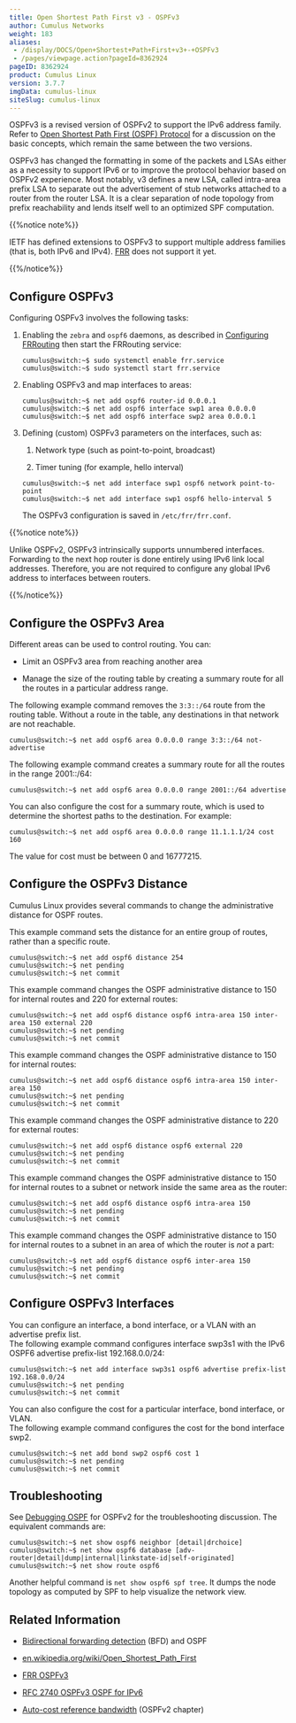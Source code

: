 ```yaml
---
title: Open Shortest Path First v3 - OSPFv3
author: Cumulus Networks
weight: 183
aliases:
 - /display/DOCS/Open+Shortest+Path+First+v3+-+OSPFv3
 - /pages/viewpage.action?pageId=8362924
pageID: 8362924
product: Cumulus Linux
version: 3.7.7
imgData: cumulus-linux
siteSlug: cumulus-linux
---
```

OSPFv3 is a revised version of OSPFv2 to support the IPv6 address
family. Refer to [Open Shortest Path First (OSPF)
Protocol](/cumulus-linux/Layer_3/Open_Shortest_Path_First_-_OSPF) for a
discussion on the basic concepts, which remain the same between the two
versions.

OSPFv3 has changed the formatting in some of the packets and LSAs either
as a necessity to support IPv6 or to improve the protocol behavior based
on OSPFv2 experience. Most notably, v3 defines a new LSA, called
intra-area prefix LSA to separate out the advertisement of stub networks
attached to a router from the router LSA. It is a clear separation of
node topology from prefix reachability and lends itself well to an
optimized SPF computation.

{{%notice note%}}

IETF has defined extensions to OSPFv3 to support multiple address
families (that is, both IPv6 and IPv4).
[FRR](/cumulus-linux/Layer_3/FRRouting_Overview/) does not support it
yet.

{{%/notice%}}

## <span>Configure OSPFv3</span>

Configuring OSPFv3 involves the following tasks:

1.  Enabling the `zebra` and `ospf6` daemons, as described in
    [Configuring
    FRRouting](/cumulus-linux/Layer_3/Configuring_FRRouting/) then start
    the FRRouting service:
    
        cumulus@switch:~$ sudo systemctl enable frr.service
        cumulus@switch:~$ sudo systemctl start frr.service

2.  Enabling OSPFv3 and map interfaces to areas:
    
        cumulus@switch:~$ net add ospf6 router-id 0.0.0.1
        cumulus@switch:~$ net add ospf6 interface swp1 area 0.0.0.0
        cumulus@switch:~$ net add ospf6 interface swp2 area 0.0.0.1

3.  Defining (custom) OSPFv3 parameters on the interfaces, such as:
    
    1.  Network type (such as point-to-point, broadcast)
    
    2.  Timer tuning (for example, hello interval)
    
    <!-- end list -->
    
        cumulus@switch:~$ net add interface swp1 ospf6 network point-to-point
        cumulus@switch:~$ net add interface swp1 ospf6 hello-interval 5
    
    The OSPFv3 configuration is saved in `/etc/frr/frr.conf`.

{{%notice note%}}

Unlike OSPFv2, OSPFv3 intrinsically supports unnumbered interfaces.
Forwarding to the next hop router is done entirely using IPv6 link local
addresses. Therefore, you are not required to configure any global IPv6
address to interfaces between routers.

{{%/notice%}}

## <span>Configure the OSPFv3 Area</span>

Different areas can be used to control routing. You can:

  - Limit an OSPFv3 area from reaching another area

  - Manage the size of the routing table by creating a summary route for
    all the routes in a particular address range.

The following example command removes the `3:3::/64` route from the
routing table. Without a route in the table, any destinations in that
network are not reachable.

    cumulus@switch:~$ net add ospf6 area 0.0.0.0 range 3:3::/64 not-advertise 

The following example command creates a summary route for all the routes
in the range 2001::/64:

    cumulus@switch:~$ net add ospf6 area 0.0.0.0 range 2001::/64 advertise

You can also configure the cost for a summary route, which is used to
determine the shortest paths to the destination. For example:

    cumulus@switch:~$ net add ospf6 area 0.0.0.0 range 11.1.1.1/24 cost 160

The value for cost must be between 0 and 16777215.

## <span>Configure the OSPFv3 Distance</span>

Cumulus Linux provides several commands to change the administrative
distance for OSPF routes.

This example command sets the distance for an entire group of routes,
rather than a specific route.

    cumulus@switch:~$ net add ospf6 distance 254
    cumulus@switch:~$ net pending
    cumulus@switch:~$ net commit

This example command changes the OSPF administrative distance to 150 for
internal routes and 220 for external routes:

    cumulus@switch:~$ net add ospf6 distance ospf6 intra-area 150 inter-area 150 external 220
    cumulus@switch:~$ net pending
    cumulus@switch:~$ net commit

This example command changes the OSPF administrative distance to 150 for
internal routes:

    cumulus@switch:~$ net add ospf6 distance ospf6 intra-area 150 inter-area 150
    cumulus@switch:~$ net pending
    cumulus@switch:~$ net commit

This example command changes the OSPF administrative distance to 220 for
external routes:

    cumulus@switch:~$ net add ospf6 distance ospf6 external 220
    cumulus@switch:~$ net pending
    cumulus@switch:~$ net commit

This example command changes the OSPF administrative distance to 150 for
internal routes to a subnet or network inside the same area as the
router:

    cumulus@switch:~$ net add ospf6 distance ospf6 intra-area 150
    cumulus@switch:~$ net pending
    cumulus@switch:~$ net commit

This example command changes the OSPF administrative distance to 150 for
internal routes to a subnet in an area of which the router is *not* a
part:

    cumulus@switch:~$ net add ospf6 distance ospf6 inter-area 150
    cumulus@switch:~$ net pending
    cumulus@switch:~$ net commit

## <span>Configure OSPFv3 Interfaces</span>

You can configure an interface, a bond interface, or a VLAN with an
advertise prefix list.  
The following example command configures interface swp3s1 with the IPv6
OSPF6 advertise prefix-list 192.168.0.0/24:

    cumulus@switch:~$ net add interface swp3s1 ospf6 advertise prefix-list 192.168.0.0/24
    cumulus@switch:~$ net pending
    cumulus@switch:~$ net commit

You can also configure the cost for a particular interface, bond
interface, or VLAN.  
The following example command configures the cost for the bond interface
swp2.

    cumulus@switch:~$ net add bond swp2 ospf6 cost 1
    cumulus@switch:~$ net pending
    cumulus@switch:~$ net commit

## <span>Troubleshooting</span>

See [Debugging
OSPF](Open_Shortest_Path_First_-_OSPF.html#src-8362922_OpenShortestPathFirst-OSPF-ospf_debug)
for OSPFv2 for the troubleshooting discussion. The equivalent commands
are:

    cumulus@switch:~$ net show ospf6 neighbor [detail|drchoice]
    cumulus@switch:~$ net show ospf6 database [adv-router|detail|dump|internal|linkstate-id|self-originated]
    cumulus@switch:~$ net show route ospf6

Another helpful command is `net show ospf6 spf tree`. It dumps the node
topology as computed by SPF to help visualize the network view.

## <span>Related Information</span>

  - [Bidirectional forwarding
    detection](/cumulus-linux/Layer_3/Bidirectional_Forwarding_Detection_-_BFD)
    (BFD) and OSPF

  - [en.wikipedia.org/wiki/Open\_Shortest\_Path\_First](http://en.wikipedia.org/wiki/Open_Shortest_Path_First)

  - [FRR OSPFv3](https://frrouting.org/user-guide/ospf6d.html)

  - [RFC 2740 OSPFv3 OSPF for IPv6](https://tools.ietf.org/html/rfc2740)

  - [Auto-cost reference
    bandwidth](Open_Shortest_Path_First_-_OSPF.html#src-8362922_OpenShortestPathFirst-OSPF-acrb)
    (OSPFv2 chapter)
